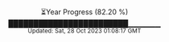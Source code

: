<p align="center">
⏳Year Progress (82.20 %) <br>
████████████████████████▁▁▁▁▁▁ <br>
<sub>Updated: Sat, 28 Oct 2023 01:08:17 GMT</sub>
</p>

